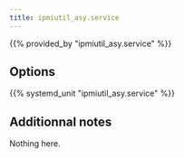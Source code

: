 ```yaml
---
title: ipmiutil_asy.service
---
```


{{% provided_by "ipmiutil_asy.service" %}}

## Options

{{% systemd_unit "ipmiutil_asy.service" %}}

## Additionnal notes

Nothing here.